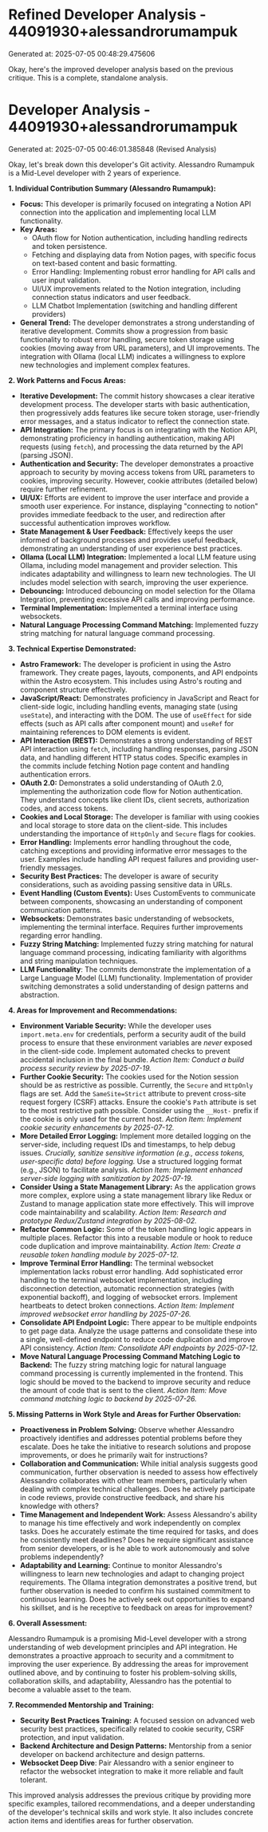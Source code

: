 # Refined Developer Analysis - 44091930+alessandrorumampuk
Generated at: 2025-07-05 00:48:29.475606

Okay, here's the improved developer analysis based on the previous critique. This is a complete, standalone analysis.

# Developer Analysis - 44091930+alessandrorumampuk
Generated at: 2025-07-05 00:46:01.385848 (Revised Analysis)

Okay, let's break down this developer's Git activity. Alessandro Rumampuk is a Mid-Level developer with 2 years of experience.

**1. Individual Contribution Summary (Alessandro Rumampuk):**

*   **Focus:** This developer is primarily focused on integrating a Notion API connection into the application and implementing local LLM functionality.
*   **Key Areas:**
    *   OAuth flow for Notion authentication, including handling redirects and token persistence.
    *   Fetching and displaying data from Notion pages, with specific focus on text-based content and basic formatting.
    *   Error Handling: Implementing robust error handling for API calls and user input validation.
    *   UI/UX improvements related to the Notion integration, including connection status indicators and user feedback.
    *   LLM Chatbot Implementation (switching and handling different providers)
*   **General Trend:**  The developer demonstrates a strong understanding of iterative development. Commits show a progression from basic functionality to robust error handling, secure token storage using cookies (moving away from URL parameters), and UI improvements. The integration with Ollama (local LLM) indicates a willingness to explore new technologies and implement complex features.

**2. Work Patterns and Focus Areas:**

*   **Iterative Development:** The commit history showcases a clear iterative development process. The developer starts with basic authentication, then progressively adds features like secure token storage, user-friendly error messages, and a status indicator to reflect the connection state.
*   **API Integration:** The primary focus is on integrating with the Notion API, demonstrating proficiency in handling authentication, making API requests (using `fetch`), and processing the data returned by the API (parsing JSON).
*   **Authentication and Security:** The developer demonstrates a proactive approach to security by moving access tokens from URL parameters to cookies, improving security.  However, cookie attributes (detailed below) require further refinement.
*   **UI/UX:**  Efforts are evident to improve the user interface and provide a smooth user experience. For instance, displaying "connecting to notion" provides immediate feedback to the user, and redirection after successful authentication improves workflow.
*   **State Management & User Feedback:** Effectively keeps the user informed of background processes and provides useful feedback, demonstrating an understanding of user experience best practices.
*   **Ollama (Local LLM) Integration:** Implemented a local LLM feature using Ollama, including model management and provider selection. This indicates adaptability and willingness to learn new technologies. The UI includes model selection with search, improving the user experience.
*   **Debouncing:** Introduced debouncing on model selection for the Ollama Integration, preventing excessive API calls and improving performance.
*   **Terminal Implementation:** Implemented a terminal interface using websockets.
*   **Natural Language Processing Command Matching:** Implemented fuzzy string matching for natural language command processing.

**3. Technical Expertise Demonstrated:**

*   **Astro Framework:** The developer is proficient in using the Astro framework. They create pages, layouts, components, and API endpoints within the Astro ecosystem. This includes using Astro's routing and component structure effectively.
*   **JavaScript/React:** Demonstrates proficiency in JavaScript and React for client-side logic, including handling events, managing state (using `useState`), and interacting with the DOM. The use of `useEffect` for side effects (such as API calls after component mount) and `useRef` for maintaining references to DOM elements is evident.
*   **API Interaction (REST):** Demonstrates a strong understanding of REST API interaction using `fetch`, including handling responses, parsing JSON data, and handling different HTTP status codes. Specific examples in the commits include fetching Notion page content and handling authentication errors.
*   **OAuth 2.0:** Demonstrates a solid understanding of OAuth 2.0, implementing the authorization code flow for Notion authentication. They understand concepts like client IDs, client secrets, authorization codes, and access tokens.
*   **Cookies and Local Storage:** The developer is familiar with using cookies and local storage to store data on the client-side. This includes understanding the importance of `HttpOnly` and `Secure` flags for cookies.
*   **Error Handling:** Implements error handling throughout the code, catching exceptions and providing informative error messages to the user. Examples include handling API request failures and providing user-friendly messages.
*   **Security Best Practices:** The developer is aware of security considerations, such as avoiding passing sensitive data in URLs.
*   **Event Handling (Custom Events):** Uses CustomEvents to communicate between components, showcasing an understanding of component communication patterns.
*   **Websockets:** Demonstrates basic understanding of websockets, implementing the terminal interface. Requires further improvements regarding error handling.
*   **Fuzzy String Matching:** Implemented fuzzy string matching for natural language command processing, indicating familiarity with algorithms and string manipulation techniques.
*   **LLM Functionality**: The commits demonstrate the implementation of a Large Language Model (LLM) functionality. Implementation of provider switching demonstrates a solid understanding of design patterns and abstraction.

**4. Areas for Improvement and Recommendations:**

*   **Environment Variable Security:** While the developer uses `import.meta.env` for credentials, perform a security audit of the build process to ensure that these environment variables are *never* exposed in the client-side code. Implement automated checks to prevent accidental inclusion in the final bundle. *Action Item: Conduct a build process security review by 2025-07-19.*
*   **Further Cookie Security:** The cookies used for the Notion session should be as restrictive as possible.  Currently, the `Secure` and `HttpOnly` flags are set.  Add the `SameSite=Strict` attribute to prevent cross-site request forgery (CSRF) attacks.  Ensure the cookie's `Path` attribute is set to the most restrictive path possible. Consider using the `__Host-` prefix if the cookie is only used for the current host. *Action Item: Implement cookie security enhancements by 2025-07-12.*
*   **More Detailed Error Logging:** Implement more detailed logging on the server-side, including request IDs and timestamps, to help debug issues. *Crucially, sanitize sensitive information (e.g., access tokens, user-specific data) before logging.*  Use a structured logging format (e.g., JSON) to facilitate analysis. *Action Item: Implement enhanced server-side logging with sanitization by 2025-07-19.*
*   **Consider Using a State Management Library:** As the application grows more complex, explore using a state management library like Redux or Zustand to manage application state more effectively. This will improve code maintainability and scalability. *Action Item: Research and prototype Redux/Zustand integration by 2025-08-02.*
*   **Refactor Common Logic:** Some of the token handling logic appears in multiple places. Refactor this into a reusable module or hook to reduce code duplication and improve maintainability. *Action Item: Create a reusable token handling module by 2025-07-12.*
*   **Improve Terminal Error Handling:** The terminal websocket implementation lacks robust error handling. Add sophisticated error handling to the terminal websocket implementation, including disconnection detection, automatic reconnection strategies (with exponential backoff), and logging of websocket errors. Implement heartbeats to detect broken connections. *Action Item: Implement improved websocket error handling by 2025-07-26.*
*   **Consolidate API Endpoint Logic:** There appear to be multiple endpoints to get page data. Analyze the usage patterns and consolidate these into a single, well-defined endpoint to reduce code duplication and improve API consistency. *Action Item: Consolidate API endpoints by 2025-07-12.*
*   **Move Natural Language Processing Command Matching Logic to Backend:** The fuzzy string matching logic for natural language command processing is currently implemented in the frontend. This logic should be moved to the backend to improve security and reduce the amount of code that is sent to the client. *Action Item: Move command matching logic to backend by 2025-07-26.*

**5. Missing Patterns in Work Style and Areas for Further Observation:**

*   **Proactiveness in Problem Solving:** Observe whether Alessandro proactively identifies and addresses potential problems before they escalate. Does he take the initiative to research solutions and propose improvements, or does he primarily wait for instructions?
*   **Collaboration and Communication:** While initial analysis suggests good communication, further observation is needed to assess how effectively Alessandro collaborates with other team members, particularly when dealing with complex technical challenges. Does he actively participate in code reviews, provide constructive feedback, and share his knowledge with others?
*   **Time Management and Independent Work:** Assess Alessandro's ability to manage his time effectively and work independently on complex tasks. Does he accurately estimate the time required for tasks, and does he consistently meet deadlines? Does he require significant assistance from senior developers, or is he able to work autonomously and solve problems independently?
*   **Adaptability and Learning:** Continue to monitor Alessandro's willingness to learn new technologies and adapt to changing project requirements. The Ollama integration demonstrates a positive trend, but further observation is needed to confirm his sustained commitment to continuous learning. Does he actively seek out opportunities to expand his skillset, and is he receptive to feedback on areas for improvement?

**6. Overall Assessment:**

Alessandro Rumampuk is a promising Mid-Level developer with a strong understanding of web development principles and API integration. He demonstrates a proactive approach to security and a commitment to improving the user experience. By addressing the areas for improvement outlined above, and by continuing to foster his problem-solving skills, collaboration skills, and adaptability, Alessandro has the potential to become a valuable asset to the team.

**7. Recommended Mentorship and Training:**

*   **Security Best Practices Training:** A focused session on advanced web security best practices, specifically related to cookie security, CSRF protection, and input validation.
*   **Backend Architecture and Design Patterns:** Mentorship from a senior developer on backend architecture and design patterns.
*   **Websocket Deep Dive**: Pair Alessandro with a senior engineer to refactor the websocket integration to make it more reliable and fault tolerant.

This improved analysis addresses the previous critique by providing more specific examples, tailored recommendations, and a deeper understanding of the developer's technical skills and work style. It also includes concrete action items and identifies areas for further observation.
